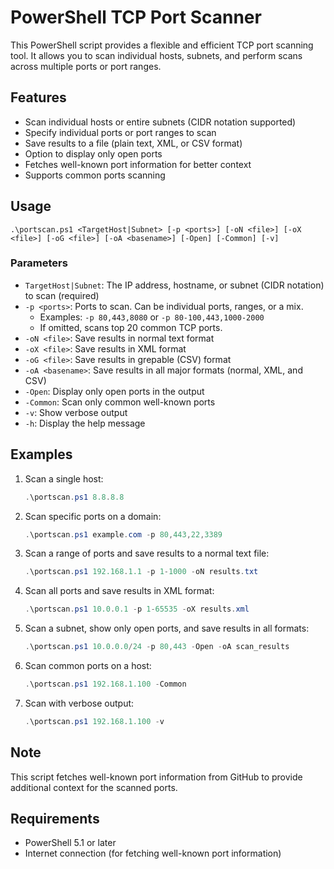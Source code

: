 # PowerShell TCP Port Scanner

This PowerShell script provides a flexible and efficient TCP port scanning tool. It allows you to scan individual hosts, subnets, and perform scans across multiple ports or port ranges.

## Features

- Scan individual hosts or entire subnets (CIDR notation supported)
- Specify individual ports or port ranges to scan
- Save results to a file (plain text, XML, or CSV format)
- Option to display only open ports
- Fetches well-known port information for better context
- Supports common ports scanning

## Usage

`.\portscan.ps1 <TargetHost|Subnet> [-p <ports>] [-oN <file>] [-oX <file>] [-oG <file>] [-oA <basename>] [-Open] [-Common] [-v]`

### Parameters

- `TargetHost|Subnet`: The IP address, hostname, or subnet (CIDR notation) to scan (required)
- `-p <ports>`: Ports to scan. Can be individual ports, ranges, or a mix.
  - Examples: `-p 80,443,8080` or `-p 80-100,443,1000-2000`
  - If omitted, scans top 20 common TCP ports.
- `-oN <file>`: Save results in normal text format
- `-oX <file>`: Save results in XML format
- `-oG <file>`: Save results in grepable (CSV) format
- `-oA <basename>`: Save results in all major formats (normal, XML, and CSV)
- `-Open`: Display only open ports in the output
- `-Common`: Scan only common well-known ports
- `-v`: Show verbose output
- `-h`: Display the help message

## Examples

1. Scan a single host:

   ```powershell
   .\portscan.ps1 8.8.8.8
   ```

2. Scan specific ports on a domain:

   ```powershell
   .\portscan.ps1 example.com -p 80,443,22,3389
   ```

3. Scan a range of ports and save results to a normal text file:

   ```powershell
   .\portscan.ps1 192.168.1.1 -p 1-1000 -oN results.txt
   ```

4. Scan all ports and save results in XML format:

   ```powershell
   .\portscan.ps1 10.0.0.1 -p 1-65535 -oX results.xml
   ```

5. Scan a subnet, show only open ports, and save results in all formats:

   ```powershell
   .\portscan.ps1 10.0.0.0/24 -p 80,443 -Open -oA scan_results
   ```

6. Scan common ports on a host:

   ```powershell
   .\portscan.ps1 192.168.1.100 -Common
   ```

7. Scan with verbose output:

   ```powershell
   .\portscan.ps1 192.168.1.100 -v
   ```

## Note

This script fetches well-known port information from GitHub to provide additional context for the scanned ports.

## Requirements

- PowerShell 5.1 or later
- Internet connection (for fetching well-known port information)